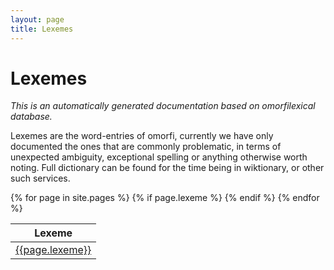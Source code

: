 ```yaml
---
layout: page
title: Lexemes
---
```

# Lexemes

_This is an automatically generated documentation based on omorfilexical database._

Lexemes are the word-entries of omorfi, currently we have only documented the ones that are commonly problematic, in terms of unexpected ambiguity, exceptional spelling or anything otherwise worth noting. Full dictionary can be found for the time being in wiktionary, or other such services.


<table id="lexemetable" class="display">
<thead>
<tr>
<th>Lexeme</th>
</tr>
</thead>
<tbody>
{% for page in site.pages %}
{% if page.lexeme %}
<tr><td><a href="lexemes/{{page.lexeme}}.html">{{page.lexeme}}</a></td></tr>
{% endif %}
{% endfor %}
</tbody>
</table>


<!-- vim: set ft=markdown:-->
